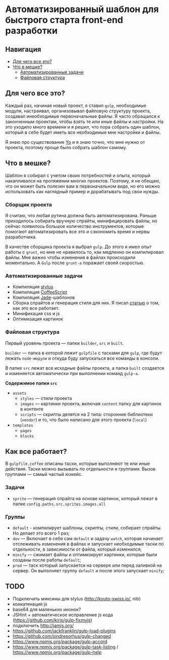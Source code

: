 Автоматизированный шаблон для быстрого старта front-end разработки
====================

## Навигация
* [Для чего все это?](#Для-чего-все-это)
* [Что в мешке?](#Что-в-мешке)
    * [Автоматизированные задачи](#Автоматизированные-задачи)
    * [Файловая структура](#Файловая-структура)

## Для чего все это?
Каждый раз, начиная новый проект, я ставил `gulp`, необходимые модули, настраивал, организовывал файловую структуру проекта, создавал инеобходимые первоначальные файлы. Я часто обращался к законченным проектам, чтобы взять те или иные файлы и настройки.
На это уходило много времени и я решил, что пора собрать один шаблон, который в себе будет иметь все необходимые мне настройки и файлы.

Я знаю про существование [Yo](http://yeoman.io) и я знаю точно, что мне нужно от проекта, поэтому проще было собрать шаблон самому.

## Что в мешке?

Шаблон я собирал с учетом своих потребностей и опыта, который накапливался на протяжении многих проектов. Поэтому, я не обещаю, что он может быть полезен вам в первоначальном виде, но его можно использовать как наглядный пример и дорабатывать под свои нужды.

### Сборщик проекта
Я считаю, что любая рутина должна быть автоматизирована. Раньше приходилось собирать вручную спрайты, минифицировать файлы, но сейчас появилось большое количество инструментов, которые помогают автоматизировать все это и сэкономить время и нервы разработчика.

В качестве сборщика проекта я выбрал `gulp`.
До этого я имел опыт работы с `grunt`, но мне не нравилось то, как медленно он компилировал файлы. Мне важно чтобы изменения в файлах происходили моментально.
А `Gulp` после `grunt-a` поражает своей скоростью.

### Автоматизированные задачи
- Компиляция [stylus](http://learnboost.github.io/stylus/)
- Компиляция [CoffeeScript](http://coffeescript.org/)
- Компиляция [Jade](http://jade-lang.com/)-шаблонов
- Сборка спрайтов и генерация стиля для них. Я писал [статью](http://habrahabr.ru/post/227945/) о том, как это все работает.
- Минификация css и js
- Оптимизация картинок


### Файловая структура
Первый уровень проекта — папки `builder`, `src` и `built`.

`builder` — папка в которой лежит `gulpfile` с тасками для `gulp`, где будут лежать `node-модули` и откуда буду запускаться все команды в консоли.

В папке `src` лежат все исходные файлы проекта, а папка `built` создается и изменяется автоматически при выполнении команд `gulp-а`.

**Содержимое папки `src`**
- `assets`
    + `styles` — стили проекта
    + `images` — картинки проекта, включая `content` папку для картинок в контенте
    + `scripts` — скрипты делятся на 2 типа: сторонние библиотеки (`vendor`) и то, что было написано для этого проекта (`local`)
- `templates`
    + `pages`
    + `blocks`


## Как все работает?
В `gulpfile.coffee` описаны таски, которые выполняют те или иные действия. Таски можно вызывать по отдельности и группами. Вызов группами — самый частый юзкейс.

### Задачи
* `sprite` — генерация спрайта на основе картинок, который лежат в папке `config.paths.src.sprites.images.all`

### Группы
* `default` - компилирует шаблоны, скрипты, стили, собирает спрайты. Но делает это всего 1 раз;
* `dev` — Включает в себя сам `default` и задачу `watch`, которая начинает отслеживать изменения в файлах и запускает необходимые таски по отдельности, в зависимости от файла, который изменился;
* `minify` — сжимает файлы и оптимизирует картинки, которые были созданы после работы `default`;
* `prod` — таск который запускается на сервере или перед заливкой на сервер. Он выполняет группу `default` и после этого запускает `minify`;


## TODO
* Подключить миксины для stylus (http://kouto-swiss.io/, nib)
* конкатенация js
* base64 для маленьких иконок?
* JSHint + автоматическое исправление js кода (https://github.com/kirjs/gulp-fixmyjs)
* подключить http://jamjs.org/
* https://github.com/jackfranklin/gulp-load-plugins
* https://github.com/sindresorhus/gulp-changed
* https://www.npmjs.org/package/gulp-accord
* https://www.npmjs.org/package/gulp-task-listing / https://www.npmjs.org/package/gulp-help
